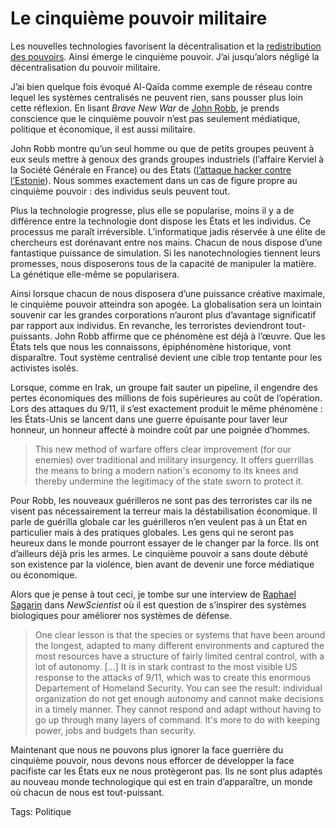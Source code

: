 # Le cinquième pouvoir militaire

Les nouvelles technologies favorisent la décentralisation et la [redistribution des pouvoirs](/2008/02/06/redefinir-le-cinquieme-pouvoir/). Ainsi émerge le cinquième pouvoir. J’ai jusqu’alors négligé la décentralisation du pouvoir militaire.

J’ai bien quelque fois évoqué Al-Qaïda comme exemple de réseau contre lequel les systèmes centralisés ne peuvent rien, sans pousser plus loin cette réflexion. En lisant *Brave New War* de [John Robb](http://globalguerrillas.typepad.com/), je prends conscience que le cinquième pouvoir n’est pas seulement médiatique, politique et économique, il est aussi militaire.

John Robb montre qu’un seul homme ou que de petits groupes peuvent à eux seuls mettre à genoux des grands groupes industriels (l’affaire Kerviel à la Société Générale en France) ou des États ([l’attaque hacker contre l’Estonie](/2007/11/02/cyberwar/)). Nous sommes exactement dans un cas de figure propre au cinquième pouvoir : des individus seuls peuvent tout.

Plus la technologie progresse, plus elle se popularise, moins il y a de différence entre la technologie dont dispose les États et les individus. Ce processus me paraît irréversible. L’informatique jadis réservée à une élite de chercheurs est dorénavant entre nos mains. Chacun de nous dispose d’une fantastique puissance de simulation. Si les nanotechnologies tiennent leurs promesses, nous disposerons tous de la capacité de manipuler la matière. La génétique elle-même se popularisera.

Ainsi lorsque chacun de nous disposera d’une puissance créative maximale, le cinquième pouvoir atteindra son apogée. La globalisation sera un lointain souvenir car les grandes corporations n’auront plus d’avantage significatif par rapport aux individus. En revanche, les terroristes deviendront tout-puissants. John Robb affirme que ce phénomène est déjà à l’œuvre. Que les États tels que nous les connaissons, épiphénomène historique, vont disparaître. Tout système centralisé devient une cible trop tentante pour les activistes isolés.

Lorsque, comme en Irak, un groupe fait sauter un pipeline, il engendre des pertes économiques des millions de fois supérieures au coût de l’opération. Lors des attaques du 9/11, il s’est exactement produit le même phénomène : les États-Unis se lancent dans une guerre épuisante pour laver leur honneur, un honneur affecté à moindre coût par une poignée d’hommes.

> This new method of warfare offers clear improvement (for our enemies) over traditional and military insurgency. It offers guerrillas the means to bring a modern nation's economy to its knees and thereby undermine the legitimacy of the state sworn to protect it.

Pour Robb, les nouveaux guérilleros ne sont pas des terroristes car ils ne visent pas nécessairement la terreur mais la déstabilisation économique. Il parle de guérilla globale car les guérilleros n’en veulent pas à un État en particulier mais à des pratiques globales. Les gens qui ne seront pas heureux dans le monde pourront essayer de le changer par la force. Ils ont d’ailleurs déjà pris les armes. Le cinquième pouvoir a sans doute débuté son existence par la violence, bien avant de devenir une force médiatique ou économique.

Alors que je pense à tout ceci, je tombe sur une interview de [Raphael Sagarin](http://sagarin.bol.ucla.edu/) dans *NewScientist* où il est question de s’inspirer des systèmes biologiques pour améliorer nos systèmes de défense.

> One clear lesson is that the species or systems that have been around the longest, adapted to many different environments and captured the most resources have a structure of fairly limited central control, with a lot of autonomy. \[…\] It is in stark contrast to the most visible US response to the attacks of 9/11, which was to create this enormous Departement of Homeland Security. You can see the result: individual organization do not get enough autonomy and cannot make decisions in a timely manner. They cannot respond and adapt without having to go up through many layers of command. It's more to do with keeping power, jobs and budgets than security.

Maintenant que nous ne pouvons plus ignorer la face guerrière du cinquième pouvoir, nous devons nous efforcer de développer la face pacifiste car les États eux ne nous protègeront pas. Ils ne sont plus adaptés au nouveau monde technologique qui est en train d’apparaître, un monde où chacun de nous est tout-puissant.

Tags: Politique